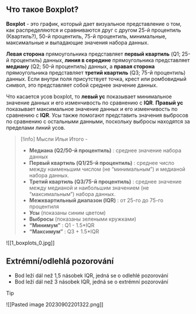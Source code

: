 ## Что такое Boxplot?

**Boxplot** - это график, который дает визуальное представление о том, как распределяются и сравниваются друг с другом 25-й процентиль (Квартиль?), 50-й процентиль, 75-й процентиль, минимальные, максимальные и выпадающие значения набора данных.

**Левая сторона** прямоугольника представляет **первый квартиль** (Q1; 25-й процентиль) данных, **линия в середине** прямоугольника представляет **медиану** (Q2; 50-й процентиль) данных, а **правая сторона** прямоугольника представляет **третий квартиль** (Q3; 75-й процентиль) данных. Если внутри поля присутствует точка, крест или ромбовидный символ, это представляет собой среднее значение данных.

Что касается усов boxplot, то **левый ус** показывает минимальное значение данных и его изменчивость по сравнению с **IQR**. **Правый ус** показывает максимальное значение данных и его изменчивость по сравнению с **IQR**. Усы также помогают представить значения выбросов по сравнению с остальными данными, поскольку выбросы находятся за пределами линий усов.

>[!info] Мысли Ильи
>Итого -
>- **Медиана (Q2/50-й процентиль)** : среднее значение набора данных
>- **Первый квартиль (Q1/25-й процентиль)** : среднее число между наименьшим числом (не “минимальным”) и медианой набора данных.
>- **Третий квартиль (Q3/75-й процентиль)** : среднее значение между медианой и наибольшим значением (не “максимальным”) набора данных.
>- **Межквартильный диапазон (IQR)** : от 25-го до 75-го процентиля
>- **Усы** (показаны синим цветом)
>- **Выбросы** (показаны зелеными кружками)
>- **“Минимум”** : Q1 - 1.5*IQR
>- **“Максимум”** : Q3 + 1.5*IQR

![[1_boxplots_0.jpg]]

## Extrémní/odlehlá pozorování

- Bod leží dál než 1,5 násobek IQR, jedná se o odlehlé pozorování
- Bod leží dál než 3 násobek IQR, jedná se o extrémní pozorování

>[!tip] 

![[Pasted image 20230902201322.png]]
